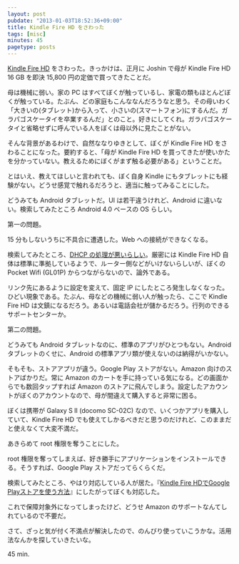 ```yaml
---
layout: post
pubdate: "2013-01-03T18:52:36+09:00"
title: Kindle Fire HD をさわった
tags: [misc]
minutes: 45
pagetype: posts
---
```

[Kindle Fire HD][kindle-fire-hd-16gb] をさわった。きっかけは、正月に Joshin で母が Kindle Fire HD 16 GB を即決 15,800 円の定価で買ってきたことだ。

母は機械に弱い。家の PC はすべてぼくが触っているし、家電の類もほとんどぼくが触っている。たぶん、どの家庭もこんななんだろうなと思う。その母いわく「大きいの(タブレット)から入って、小さいの(スマートフォン)にするんだ。ガラパゴスケータイを卒業するんだ」とのこと。好きにしてくれ。ガラパゴスケータイと省略せずに呼んでいる人をぼくは母以外に見たことがない。

そんな背景があるわけで、自然ななりゆきとして、ぼくが Kindle Fire HD をさわることになった。要約すると、「母が Kindle Fire HD を買ってきたが使いかたを分かっていない。教えるためにぼくがまず触る必要がある」ということだ。

とはいえ、教えてほしいと言われても、ぼく自身 Kindle にもタブレットにも経験がない。どうせ感覚で触れるだろうと、適当に触ってみることにした。

どうみても Android タブレットだ。UI は若干違うけれど、Android に違いない。検索してみたところ Android 4.0 ベースの OS らしい。

第一の問題。

15 分もしないうちに不具合に遭遇した。Web への接続ができなくなる。

検索してみたところ、[DHCP の処理が悪いらしい][kindle-dhcp]。厳密には Kindle Fire HD 自体は標準に準拠しているようで、ルーター側などがいけないらしいが、ぼくの Pocket Wifi (GL01P) からつながらないので、論外である。

リンク先にあるように設定を変えて、固定 IP にしたところ発生しなくなった。ひどい現象である。たぶん、母などの機械に弱い人が触ったら、ここで Kindle Fire HD は文鎮になるだろう。あるいは電話会社が儲かるだろう。行列のできるサポートセンターか。

第二の問題。

どうみても Android タブレットなのに、標準のアプリがひとつもない。Android タブレットのくせに、Android の標準アプリ類が使えないのは納得がいかない。

そもそも、ストアアプリが違う。Google Play ストアがない。Amazon 向けのストアばかりだ。常に Amazon のカートを手に持っている気になる。どの画面からでも数回タップすれば Amazon のストアに飛んでしまう。設定したアカウントがぼくのアカウントなので、母が間違えて購入すると非常に困る。

ぼくは携帯が Galaxy S II (docomo SC-02C) なので、いくつかアプリを購入していて、Kindle Fire HD でも使えてしかるべきだと思うのだけれど、このままだと使えなくて大変不満だ。

あきらめて root 権限を奪うことにした。

root 権限を奪ってしまえば、好き勝手にアプリケーションをインストールできる。そうすれば、Google Play ストアだってらくらくだ。

検索してみたところ、やはり対応している人が居た。『[Kindle Fire HDでGoogle Playストアを使う方法][android-kindle-fire-hd]』にしたがってぼくも対応した。

これで保障対象外になってしまったけど、どうせ Amazon のサポートなんてしれているので不要だ。

さて、ざっと気が付く不満点が解決したので、のんびり使っていこうかな。活用法なんかを探していきたいな。

45 min.

[kindle-fire-hd-16gb]: http://amazon.jp/o/ASIN/B008UAAE44/bouzuya-22
[kindle-dhcp]: http://www.landerblue.co.jp/blog/?p=4918
[android-kindle-fire-hd]: http://androidlover.net/tablet/amazon-kindle-fire-hd/install-google-play-store.html

